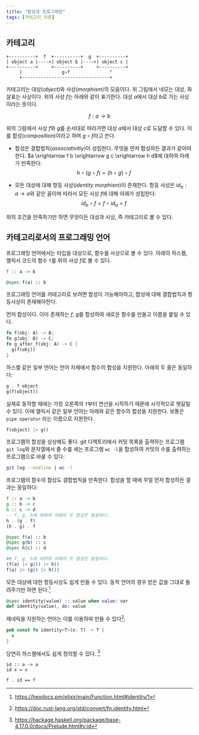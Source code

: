 ```yaml
---
title: "합성과 프로그래밍"
tags: [카테고리_이론]
---
```



## 카테고리

```
+----------+  f  +----------+  g  +----------+
| object a |---->| object b |---->| object c |
+----------+     +----------+     +----------+
     |               g∘f               ^
     +---------------------------------+
```

카테고리는 대상(*object*)와 사상(*morphism*)의 모음이다.
위 그림에서 네모는 대상, 화살표는 사상이다.
위의 사상 $f$는 아래와 같이 표기한다. 대상 $a$에서 대상 $b$로 가는 사상이라는
뜻이다.

$$
f: a \rightarrow b
$$

위의 그림에서 사상 $f$와 $g$를 순서대로 따라가면 대상 $a$에서 대상 $c$로 도달할
수 있다. 이를 합성(*composition*)이라고 하며 $g \circ f$라고 쓴다. 

- 합성은 결합법칙(*associativitiy*)이 성립한다. 무엇을 먼저 합성하든 결과가 같아야한다.
  $a \xrightarrow f b \xrightarrow g c \xrightarrow h d$에 대하여 아래가
  만족한다:
  $$
  h \circ (g \circ f) = (h \circ g) \circ f
  $$

- 모든 대상에 대해 항등 사상(*identity morphism*)이 존재한다. 항등 사상은
  $id_a: a \rightarrow a$와 같은 꼴이며 따라서 모든 사상 $f$에 대해 아래가 성립한다:
  $$
  id_b \circ f = f \circ id_a = f
  $$

위의 조건을 만족하기만 하면 무엇이든 대상과 사상, 즉 카테고리로 볼 수 있다. 

## 카테고리로서의 프로그래밍 언어

프로그래밍 언어에서는 타입을 대상으로, 함수를 사상으로 볼 수 있다.
아래의 하스켈, 엘릭서 코드의 함수 `f`를 위의 사상 $f$로 볼 수 있다.

```haskell
f :: a -> b
```

```elixir
@spec f(a) :: b
````

프로그래밍 언어를 카테고리로 보려면 합성이 가능해야하고, 합성에 대해 결합법칙과
항등사상이 존재해야한다.

먼저 합성이다. 이미 존재하는 $f$, $g$를 합성하여 새로운 함수를 만들고 이름을
붙일 수 있다.

```rust
fn f(obj: A) -> B;
fn g(obj: B) -> C;
fn g_after_f(obj: A) -> C {
  g(f(obj))
}
```

하스켈 같은 일부 언어는 언어 자체에서 함수의 합성을 지원한다. 아래의 두 줄은
동일하다:

```haskell
g . f object
g(f(object))
```

실제로 동작할 때에는 가장 오른쪽의 `f`부터 연산을 시작하기 때문에 시각적으로
헷갈릴 수 있다. 이에 엘릭서 같은 일부 언어는 아래와 같은 함수의 합성을 지원한다.
보통은 `pipe operator` 라는 이름으로 지원한다.

```elixir
f(object) |> g()
```

프로그램의 합성을 상상해도 좋다. git 디렉토리에서 커밋 목록을 출력하는 프로그램
`git log`와 문자열에서 줄 수를 세는 프로그램 `wc -l`을 합성하여 커밋의 수를
출력하는 프로그램으로 바꿀 수 있다:

```bash
git log --oneline | wc -l
```

프로그램의 함수의 합성도 결합법칙을 만족한다. 합성을 할 때에 무얼 먼저 합성하든
결과는 동일하다:

```haskell
f :: a -> b
g :: b -> c
h :: c -> d
-- f, g, h에 대하여 아래의 두 합성은 동일하다.
h . (g . f)
(h . g) . f
```

```elixir
@spec f(a) :: b
@spec g(b) :: c
@spec h(c) :: d

## f, g, h에 대하여 아래의 두 합성은 동일하다.
(f(a) |> g()) |> h()
f(a) |> (g() |> h())
```

모든 대상에 대한 항등사상도 쉽게 만들 수 있다. 동적 언어의 경우 받은 값을 그대로
돌려주기만 하면 된다.[^1]

[^1]: https://hexdocs.pm/elixir/main/Function.html#identity/1

```elixir
@spec identity(value) :: value when value: var
def identity(value), do: value
```

제네릭을 지원하는 언어는 이를 이용하여 만들 수 있다[^2]:

[^2]: https://doc.rust-lang.org/std/convert/fn.identity.html

```rust
pub const fn identity<T>(x: T) -> T {
  x
}
```

당연히 하스켈에서도 쉽게 정의할 수 있다. [^3]

[^3]: https://hackage.haskell.org/package/base-4.17.0.0/docs/Prelude.html#v:id

```
id :: a -> a
id x = x

f . id == f
```